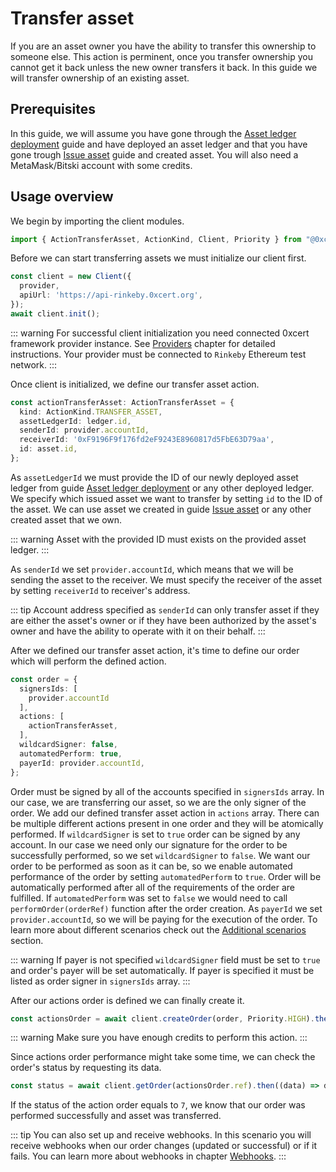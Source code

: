 # Transfer asset

If you are an asset owner you have the ability to transfer this ownership to someone else. This action is perminent, once you transfer ownership you cannot get it back unless the new owner transfers it back. In this guide we will transfer ownership of an existing asset.

## Prerequisites

In this guide, we will assume you have gone through the [Asset ledger deployment](asset-ledger-deployment.html#asset-ledger-deployment) guide and have deployed an asset ledger and that you have gone trough [Issue asset](asset-ledger-deployment.html#asset-ledger-deployment) guide and created asset. You will also need a MetaMask/Bitski account with some credits.

## Usage overview

We begin by importing the client modules.

```ts
import { ActionTransferAsset, ActionKind, Client, Priority } from "@0xcert/client";
```

Before we can start transferring assets we must initialize our client first.

```ts
const client = new Client({
  provider,
  apiUrl: 'https://api-rinkeby.0xcert.org',
});
await client.init();
```
::: warning
For successful client initialization you need connected 0xcert framework provider instance. See [Providers](providers.html#providers) chapter for detailed instructions. Your provider must be connected to `Rinkeby` Ethereum test network.
:::

Once client is initialized, we define our transfer asset action.

```ts
const actionTransferAsset: ActionTransferAsset = {
  kind: ActionKind.TRANSFER_ASSET,
  assetLedgerId: ledger.id,
  senderId: provider.accountId,
  receiverId: '0xF9196F9f176fd2eF9243E8960817d5FbE63D79aa',
  id: asset.id,
};
```
As `assetLedgerId` we must provide the ID of our newly deployed asset ledger from guide [Asset ledger deployment](asset-ledger-deployment.html#asset-ledger-deployment) or any other deployed ledger. We specify which issued asset we want to transfer by setting `id` to the ID of the asset. We can use asset we created in guide [Issue asset](issue-asset.html#prerequisites) or any other created asset that we own.

::: warning
Asset with the provided ID must exists on the provided asset ledger.
:::

As `senderId` we set `provider.accountId`, which means that we will be sending the asset to the receiver. We must specify the receiver of the asset by setting `receiverId` to receiver's address.

::: tip
Account address specified as `senderId` can only transfer asset if they are either the asset's owner or if they have been authorized by the asset's owner and have the ability to operate with it on their behalf.
:::

After we defined our transfer asset action, it's time to define our order which will perform the defined action.

```ts
const order = {
  signersIds: [
    provider.accountId
  ],
  actions: [
    actionTransferAsset,
  ],
  wildcardSigner: false,
  automatedPerform: true,
  payerId: provider.accountId,
};
```

Order must be signed by all of the accounts specified in `signersIds` array. In our case, we are transferring our asset, so we are the only signer of the order. We add our defined transfer asset action in `actions` array. There can be multiple different actions present in one order and they will be atomically performed. If `wildcardSigner` is set to `true` order can be signed by any account. In our case we need only our signature for the order to be successfully performed, so we set `wildcardSigner` to `false`. We want our order to be performed as soon as it can be, so we enable automated performance of the order by setting `automatedPerform` to `true`. Order will be automatically performed after all of the requirements of the order are fulfilled. If `automatedPerform` was set to `false` we would need to call `performOrder(orderRef)` function after the order creation. As `payerId` we set `provider.accountId`, so we will be paying for the execution of the order. To learn more about different scenarios check out the [Additional scenarios](additional-scenarios.html) section.

::: warning
If payer is not specified `wildcardSigner` field must be set to `true` and order's payer will be set automatically. If payer is specified it must be listed as order signer in `signersIds` array.
:::

After our actions order is defined we can finally create it.

```ts
const actionsOrder = await client.createOrder(order, Priority.HIGH).then((data) => data.data);
```

::: warning
Make sure you have enough credits to perform this action.
:::

Since actions order performance might take some time, we can check the order's status by requesting its data.

```ts
const status = await client.getOrder(actionsOrder.ref).then((data) => data.data.status);
```

If the status of the action order equals to `7`, we know that our order was performed successfully and asset was transferred.

::: tip
You can also set up and receive webhooks. In this scenario you will receive webhooks when our order changes (updated or successful) or if it fails. You can learn more about webhooks in chapter [Webhooks](/api/api/client.html#webhooks). 
:::